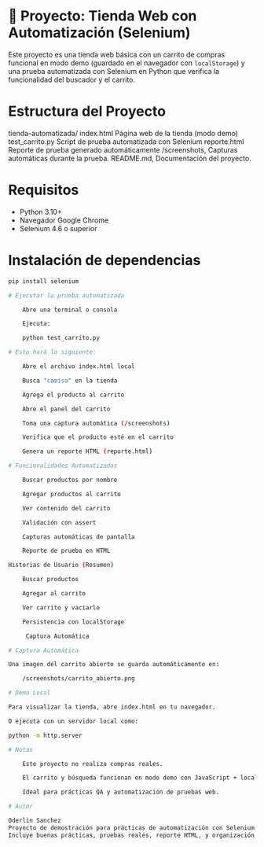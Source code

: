 # 🛒 Proyecto: Tienda Web con Automatización (Selenium)

Este proyecto es una tienda web básica con un carrito de compras funcional en modo demo (guardado en el navegador con `localStorage`) y una prueba automatizada con Selenium en Python que verifica la funcionalidad del buscador y el carrito.

# Estructura del Proyecto

tienda-automatizada/ index.html Página web de la tienda (modo demo) test_carrito.py Script de prueba automatizada con Selenium reporte.html  Reporte de prueba generado automáticamente /screenshots, Capturas automáticas durante la prueba. README.md, Documentación del proyecto.

# Requisitos

- Python 3.10+
- Navegador Google Chrome
- Selenium 4.6 o superior

# Instalación de dependencias

```bash
pip install selenium

# Ejecutar la prueba automatizada

    Abre una terminal o consola

    Ejecuta:

    python test_carrito.py

# Esto hará lo siguiente:

    Abre el archivo index.html local

    Busca "camisa" en la tienda

    Agrega el producto al carrito

    Abre el panel del carrito

    Toma una captura automática (/screenshots)

    Verifica que el producto esté en el carrito

    Genera un reporte HTML (reporte.html)

# Funcionalidades Automatizadas

    Buscar productos por nombre

    Agregar productos al carrito

    Ver contenido del carrito

    Validación con assert

    Capturas automáticas de pantalla

    Reporte de prueba en HTML

Historias de Usuario (Resumen)

    Buscar productos

    Agregar al carrito

    Ver carrito y vaciarlo

    Persistencia con localStorage

     Captura Automática

# Captura Automática

Una imagen del carrito abierto se guarda automáticamente en:

    /screenshots/carrito_abierto.png

# Demo Local

Para visualizar la tienda, abre index.html en tu navegador.

O ejecuta con un servidor local como:

python -m http.server

# Notas

    Este proyecto no realiza compras reales.

    El carrito y búsqueda funcionan en modo demo con JavaScript + localStorage.

    Ideal para prácticas QA y automatización de pruebas web.

# Autor

Oderlin Sanchez
Proyecto de demostración para prácticas de automatización con Selenium.
Incluye buenas prácticas, pruebas reales, reporte HTML, y organización limpia.
